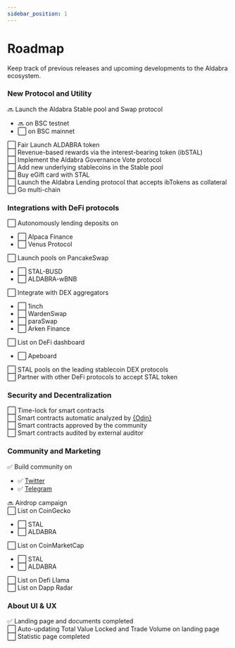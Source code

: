 ```yaml
---
sidebar_position: 1
---
```


# Roadmap

Keep track of previous releases and upcoming developments to the Aldabra ecosystem.

<div class='roadmap'>

### New Protocol and Utility
:soon: Launch the Aldabra Stable pool and Swap protocol  
- :soon: on BSC testnet  
- :white_large_square: on BSC mainnet  

:white_large_square: Fair Launch ALDABRA token  
:white_large_square: Revenue-based rewards via the interest-bearing token (ibSTAL)  
:white_large_square: Implement the Aldabra Governance Vote protocol  
:white_large_square: Add new underlying stablecoins in the Stable pool  
:white_large_square: Buy eGift card with STAL  
:white_large_square: Launch the Aldabra Lending protocol that accepts ibTokens as collateral  
:white_large_square: Go multi-chain  

### Integrations with DeFi protocols
:white_large_square: Autonomously lending deposits on  
- :white_large_square: Alpaca Finance  
- :white_large_square: Venus Protocol  

:white_large_square: Launch pools on PancakeSwap  
- :white_large_square: STAL-BUSD  
- :white_large_square: ALDABRA-wBNB  

:white_large_square: Integrate with DEX aggregators  
- :white_large_square: 1inch  
- :white_large_square: WardenSwap  
- :white_large_square: paraSwap  
- :white_large_square: Arken Finance  

:white_large_square: List on DeFi dashboard  
- :white_large_square: Apeboard  

:white_large_square: STAL pools on the leading stablecoin DEX protocols  
:white_large_square: Partner with other DeFi protocols to accept STAL token  

### Security and Decentralization
:white_large_square: Time-lock for smart contracts  
:white_large_square: Smart contracts automatic analyzed by [{Odin}](https://odin.sooho.io/)  
:white_large_square: Smart contracts approved by the community  
:white_large_square: Smart contracts audited by external auditor  

### Community and Marketing
:white_check_mark: Build community on  
- :white_check_mark: [Twitter](https://twitter.com/AldabraFinance)  
- :white_check_mark: [Telegram](https://t.me/aldabrafinance_community)  

:soon: Airdrop campaign  
:white_large_square: List on CoinGecko  
- :white_large_square: STAL  
- :white_large_square: ALDABRA  

:white_large_square: List on CoinMarketCap  
- :white_large_square: STAL  
- :white_large_square: ALDABRA  

:white_large_square: List on Defi Llama  
:white_large_square: List on Dapp Radar  

### About UI & UX
:white_check_mark: Landing page and documents completed  
:white_large_square: Auto-updating Total Value Locked and Trade Volume on landing page  
:white_large_square: Statistic page completed  

</div>